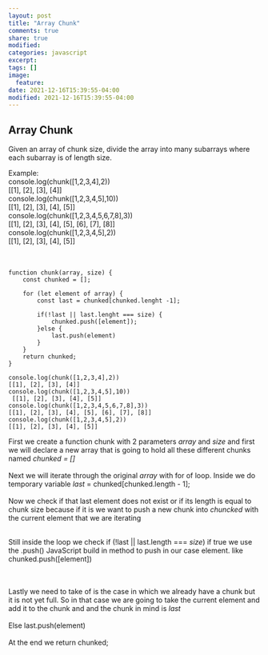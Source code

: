 ```yaml
---
layout: post
title: "Array Chunk"
comments: true
share: true
modified:
categories: javascript
excerpt:
tags: []
image:
  feature:
date: 2021-12-16T15:39:55-04:00
modified: 2021-12-16T15:39:55-04:00
---
```


## Array Chunk


Given an array of chunk size, divide the array into many subarrays where each subarray is of length size.

Example:<br>
console.log(chunk([1,2,3,4],2)) <br>
[[1], [2], [3], [4]]<br>
console.log(chunk([1,2,3,4,5],10))<br>
 [[1], [2], [3], [4], [5]]<br>
console.log(chunk([1,2,3,4,5,6,7,8],3)) <br>
[[1], [2], [3], [4], [5], [6], [7], [8]]<br>
console.log(chunk([1,2,3,4,5],2))<br>
[[1], [2], [3], [4], [5]]<br>
<br><br>





~~~
function chunk(array, size) {
	const chunked = [];

	for (let element of array) {
		const last = chunked[chunked.lenght -1];

		if(!last || last.lenght === size) {
			chunked.push([element]);
		}else {
			last.push(element)
		}
	}
	return chunked;
}

console.log(chunk([1,2,3,4],2)) 
[[1], [2], [3], [4]]
console.log(chunk([1,2,3,4,5],10))
 [[1], [2], [3], [4], [5]]
console.log(chunk([1,2,3,4,5,6,7,8],3)) 
[[1], [2], [3], [4], [5], [6], [7], [8]]
console.log(chunk([1,2,3,4,5],2))
[[1], [2], [3], [4], [5]]
~~~

First we create a function chunk with 2 parameters *array* and *size* and first we will declare a new array that is going to hold all these different chunks named *chunked = []* 
<br><br>
Next we will iterate through the original *array* with for of loop. Inside we do temporary variable *last* = chunked[chunked.length - 1];
<br><br>
Now we check if that last element does not exist or if its length is equal to chunk size because if it is we want to push a new chunk into *chuncked* with the current element that we are iterating<br><br>

Still inside the loop we check if (!last || last.length === *size*) if true we use the .push() JavaScript build in method to push in our case element. like chunked.push([element])

<br><br>
Lastly we need to take of is the case in which we already have a chunk but it is not yet full. So in that case we are going to take the current element and add it to the chunk and and the chunk in mind is *last*
<br><br>
Else last.push(element)
<br><br>
At the end we return chunked;